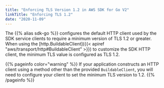 ```yaml
---
title: "Enforcing TLS Version 1.2 in AWS SDK for Go V2"
linkTitle: "Enforcing TLS 1.2"
date: "2020-11-09"
---
```


The {{% alias sdk-go %}} configures the default HTTP client used by the SDK service clients to require a minimum version
of TLS 1.2 or greater. When using the [http.BuildableClient]({{< apiref "aws/transport/http#BuildableClient" >}}) to
customize the SDK HTTP client, the minimum TLS value is configured as TLS 1.2.

{{% pageinfo color="warning" %}}
If your application constructs an HTTP client using a method other than the provided `BuildableClient`, you will need
to configure your client to set the minimum TLS version to 1.2.
{{% /pageinfo %}}
